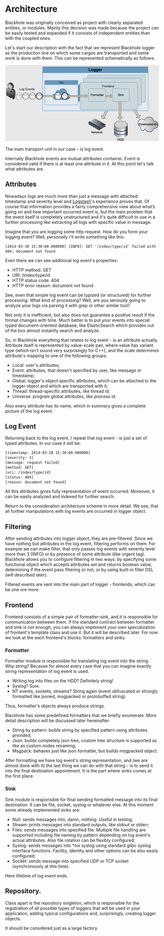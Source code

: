 # Architecture

Blackhole was originally conceived as project with clearly separated entities, or modules. Mainly this decision was made because the project can be easily tested and expanded if it consists of independent entities than with the coupled ones.

Let's start our description with the fact that we represent Blackhole logger as the production line on which some cargos are transported and some work is done with them. This can be represented schematically as follows:

![architecture](images/architecture.png)

The main transport unit in our case - is log event.

Internally Blackhole events are mutual attributes container. Event is considered valid if there is at least one attribute in it. At this point let's talk what attributes are.

## Attributes

Nowadays logs are much more than just a message with attached timestamp and severity level and [Logstash](http://logstash.net)'s experience proves that. Of course that information provides a fairly comprehensive view about what’s going on and how important occurred event is, but the main problem that the event itself is completely unstructured and it's quite difficult to use in a further processing like extracting all logs with specific value in message.

Imagine that you are logging some http request. How do you form your logging event? Well, personally I'll write something like this:
    
    [2014-03-30 15:30:00.000000] [INFO]: GET '/index/type/id' failed with 404: document not found

Even there we can see additional log event's properties:

* HTTP method: GET
* URI: /index/type/id
* HTTP status code: 404
* HTTP error reason: document not found

See, even that simple log event can be typized (or structured) for further processing. What kind of processing? Well, are you seriously going to analyze your logs via parsing it with grep or other similar tool?

Not only it is inefficient, but also does not guarantee a positive result if the format changes with time. Much better is to put your events into special typed document-oriented database, like ElasticSearch which provides out of the box almost instantly search and analyze.

So, in Blackhole everything that relates to log event - is an attribute actually. Attribute itself is represented by value-scale pair, where value has variant type (which isn't sound very surprisingly for C++), and the scale determines attribute's mapping to one of the following groups:

* Local: user's attributes;
* Event: attributes, that doesn't specified by user, like message or timestamp;
* Global: logger's object specific attributes, which can be attached to the logger object and which are transported with it;
* Thread: thread-specific attributes, like thread id;
* Universe: program global attributes, like process id.

Also every attribute has its name, which in summary gives a complete picture of the log event.

## Log Event

Returning back to the log event, I repeat that log event - is just a set of typed attributes. In our case it will be:

    [timestamp: 2014-03-28 15:30:00.000000]
    [severity: 3]
    [message: request failed]
    [method: GET]
    [uri: /index/type/id]
    [status: 404]
    [reason: document not found]

All this attributes gives fully representation of event occurred. Moreover, it can be easily analyzed and indexed for further search.

Return to the consideration architecture scheme in more detail. We see, that all further manipulations with log events are occurred in logger object.

## Filtering

After sending attributes into logger object, they are pre-filtered. Since we have nothing but attributes in the log event, filtering performs on them. For example we can make filter, that only passes log events with severity level more than 3 (INFO) or by presence of some attribute (like urgent tag). Blackhole allows you to configure filtering in two ways: by specifying some functional object which accepts attributes set and returns boolean value, determining if the event pass filtering or not; or by using built-in filter DSL (will described later).

Filtered events are sent into the main part of logger - frontends, which can be one ore more.

## Frontend

Frontend consists of a simple pair of formatter-sink, and it is responsible for communication between them. If the standard contract between formatter and sink is not enough, you can always implement your own specialization of frontent's template class and use it. But it will be described later. For now we look at the each frontend's blocks: formatters and sinks.

### Formatter

Formatter module is responsible for translating log event into the string. Why string? Because for almost every case that you can imagine exactly string representation of log event is used.

* Writing log into files on the HDD? Definitely string!
* Syslog? Sure.
* NT events, sockets, streams? String again (event obfuscated or strongly formatted like jsoned, msgpacked or protobuffed string).

Thus, formatter's objects always produce strings.

Blackhole has some predefined formatters that we briefly enumerate. More detail description will be discussed later hereinafter:

* String by pattern: builds string by specified pattern using attributes provided;
* Json: builds completely json tree, custom tree structure is supported as like as custom nodes renaming; 
* Msgpack: behaves just like json formatter, but builds msgpacked object.

After formatting we have log event's string representation, and (we are almost done with it) the last thing we can do with that string - is to send it into the final destination appointment. It is the part where sinks comes at the first place.

### Sink

Sink module is responsible for final sending formatted message into its final destination. It can be file, socket, syslog or whatever else. At this moment some already implemented sinks are:

* Null: sends messages into, damn, nothing. Useful in testing;
* Stream: prints messages into standard outputs, like stdout or stderr;
* Files: sends messages into specified file. Multiple file handling are supported including file naming by pattern depending on log event's actual attributes. Also file rotation can be flexibly configured;
* Syslog: sends messages into \*nix syslog using standard glibc syslog interface functions. Facility, identity and other options can be also easily configured;
* Socket: sends message into specified UDP or TCP socket (synchronously at this time).

Here lifetime of log event ends.

## Repository.

Class apart is the repository singleton, which is responsible for the registration of all possible types of loggers that will be used in your application, adding typical configurations and, surprisingly, creating logger objects.

It should be considered just as a large factory.
